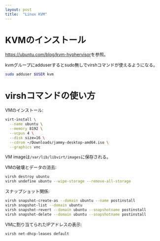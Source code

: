 ```yaml
---
layout: post
title:  "Linux KVM"
---
```


# KVMのインストール

<https://ubuntu.com/blog/kvm-hyphervisor>を参照。

kvmグループにadduserするとsudo無しでvirshコマンドが使えるようになる。

```bash
sudo adduser $USER kvm
```

# virshコマンドの使い方

VMのインストール:

```bash
virt-install \
  --name ubuntu \
  --memory 8192 \
  --vcpus 4 \
  --disk size=16 \
  --cdrom ~/Downloads/jammy-desktop-amd64.iso \
  --graphics vnc
```

VM imageは`/var/lib/libvirt/images`に保存される。

VMの破壊とデータの消去:

```bash
virsh destroy ubuntu
virsh undefine ubuntu --wipe-storage --remove-all-storage
```

スナップショット関係:

```bash
virsh snapshot-create-as --domain ubuntu --name postinstall
virsh snapshot-list --domain ubuntu
virsh snapshot-revert --domain ubuntu --snapshotname postinstall
virsh snapshot-delete --domain ubuntu --snapshotname postinstall
```

VMに割り当てられたIPアドレスの表示:

```bash
virsh net-dhcp-leases default
```
